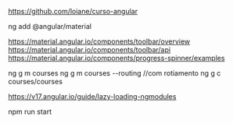 https://github.com/loiane/curso-angular

ng add @angular/material

https://material.angular.io/components/toolbar/overview
https://material.angular.io/components/toolbar/api
https://material.angular.io/components/progress-spinner/examples

ng g m courses
ng g m courses --routing //com rotiamento
ng g c courses/courses


https://v17.angular.io/guide/lazy-loading-ngmodules


npm run start
